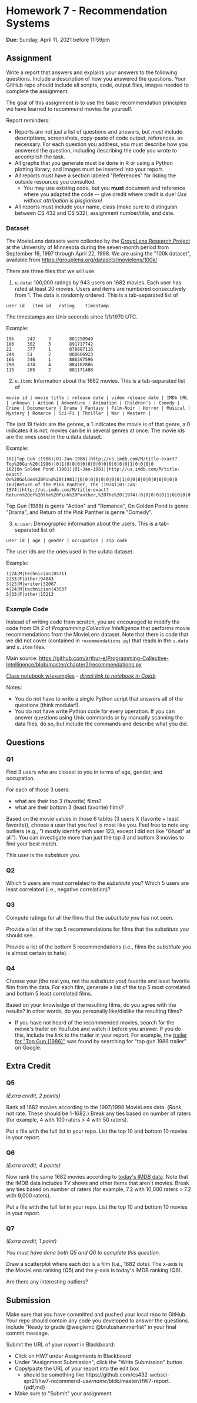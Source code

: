 # Homework 7 - Recommendation Systems
**Due:** Sunday, April 11, 2021 before 11:59pm

## Assignment 

Write a report that answers and explains your answers to the following questions. Include a description of how you answered the questions. Your GitHub repo should include all scripts, code, output files, images needed to complete the assignment.

The goal of this assignment is to use the basic recommendation principles we have learned to recommend movies for yourself.

Report reminders:
* Reports are not just a list of questions and answers, but *must* include descriptions, screenshots, copy-paste of code output, references, as necessary.  For each question you address, you must describe how you answered the question, including describing the code you wrote to accomplish the task.  
* All graphs that you generate must be done in R or using a Python plotting library, and images must be inserted into your report.
* All reports must have a section labeled "References" for listing the outside resources you consulted.
  * You may use existing code, but you **must** document and reference where you adapted the code -- give credit where credit is due! *Use without attribution is plagiarism!*
* All reports must include your name, class (make sure to distinguish between CS 432 and CS 532), assignment number/title, and date.

### Dataset
The MovieLens datasets were collected by the [GroupLens Research Project](https://grouplens.org/) at the University of Minnesota during the seven-month period from September 19, 1997 through April 22, 1998.  We are using the "100k dataset", available from
https://grouplens.org/datasets/movielens/100k/

There are three files that we will use:

1.  `u.data`: 100,000 ratings by 943 users on 1682 movies. Each user has rated at least 20 movies. Users and items are numbered
consecutively from 1. The data is randomly ordered. This is a tab-separated list of 

```
user id   item id   rating    timestamp
```

The timestamps are Unix seconds since 1/1/1970 UTC.

Example:
```
196     242     3       881250949
186     302     3       891717742
22      377     1       878887116
244     51      2       880606923
166     346     1       886397596
298     474     4       884182806
115     265     2       881171488
```

2.  `u.item`: Information about the 1682 movies. This is a tab-separated list of

```
movie id | movie title | release date | video release date | IMDb URL | unknown | Action | Adventure | Animation | Children's | Comedy | Crime | Documentary | Drama | Fantasy | Film-Noir | Horror | Musical | Mystery | Romance | Sci-Fi | Thriller | War | Western |
```

The last 19 fields are the genres, a 1 indicates the movie is of that genre, a 0 indicates it is not; movies can be in several genres at once. The movie ids are the ones used in the u.data dataset. 

Example:

```
161|Top Gun (1986)|01-Jan-1986||http://us.imdb.com/M/title-exact?Top%20Gun%20(1986)|0|1|0|0|0|0|0|0|0|0|0|0|0|0|1|0|0|0|0 
162|On Golden Pond (1981)|01-Jan-1981||http://us.imdb.com/M/title-exact?On%20Golden%20Pond%20(1981)|0|0|0|0|0|0|0|0|1|0|0|0|0|0|0|0|0|0|0 
163|Return of the Pink Panther, The (1974)|01-Jan-1974||http://us.imdb.com/M/title-exact?Return%20of%20the%20Pink%20Panther,%20The%20(1974)|0|0|0|0|0|1|0|0|0|0|0|0|0|0|0|0|0|0|0
``` 

Top Gun (1986) is genre "Action" and "Romance", On Golden Pond is genre "Drama", and Return of the Pink Panther is genre "Comedy".

3.  `u.user`: Demographic information about the users. This is a tab-separated list of:

```
user id | age | gender | occupation | zip code
```

The user ids are the ones used in the u.data dataset.

Example:
```
1|24|M|technician|85711 
2|53|F|other|94043 
3|23|M|writer|32067 
4|24|M|technician|43537 
5|33|F|other|15213
```

### Example Code
Instead of writing code from scratch, you are encouraged to modify the code from Ch 2 of *Programming Collective Intelligence* that performs movie recommendations from the MovieLens dataset.  Note that there is code that we did not cover (contained in `recommendations.py`) that reads in the `u.data` and `u.item` files. 

Main source: https://github.com/arthur-e/Programming-Collective-Intelligence/blob/master/chapter2/recommendations.py

[Class notebook w/examples](https://github.com/cs432-websci-master/public/blob/main/spr21/432_PCI_Ch02.ipynb) - [*direct link to notebook in Colab*](https://colab.research.google.com/github/cs432-websci-master/public/blob/main/432_PCI_Ch02.ipynb)

Notes:
* You do not have to write a single Python script that answers all of the questions (think modular!). 
* You do not have write Python code for every operation. If you can answer questions using Unix commands or by manually scanning the data files, do so, but include the commands and describe what you did.

## Questions

### Q1
Find 3 users who are closest to you in terms of age, gender, and occupation.  

For each of those 3 users:
* what are their top 3 (favorite) films?
* what are their bottom 3 (least favorite) films?

Based on the movie values in those 6 tables (3 users X (favorite + least favorite)), choose a user that you feel is most like you.  Feel free to note any outliers (e.g., "I mostly identify with user 123, except I did not like "Ghost" at all").  You can investigate more than just the top 3 and bottom 3 movies to find your best match.

This user is the *substitute you*.  

### Q2
Which 5 users are most correlated to the *substitute you*? Which 5 users are least correlated (i.e., negative correlation)?

### Q3
Compute ratings for all the films that the *substitute you* has not seen.  

Provide a list of the top 5 recommendations for films that the *substitute you* should see.  

Provide a list of the bottom 5 recommendations (i.e., films the *substitute you* is almost certain to hate).

### Q4
Choose your (the real you, not the *substitute you*) favorite and least favorite film from the data.  For each film, generate a list of the top 5 most correlated and bottom 5 least correlated films. 

Based on your knowledge of the resulting films, do you agree with the results?  In other words, do you personally like/dislike the resulting films?  
* If you have not heard of the recommended movies, search for the movie's trailer on YouTube and watch it before you answer.  If you do this, include the link to the trailer in your report.  For example, the [trailer for "Top Gun (1986)"](https://www.youtube.com/watch?v=xa_z57UatDY) was found by searching for "top gun 1986 trailer" on Google.   

## Extra Credit

### Q5
*(Extra credit, 2 points)*  

Rank all 1682 movies according to the 1997/1998 MovieLens data.  (*Rank*, not rate. These should be 1-1682.) Break any ties based on number of raters (for example, 4 with 100 raters > 4 with 50 raters).

Put a file with the full list in your repo.  List the top 10 and bottom 10 movies in your report.

### Q6
*(Extra credit, 4 points)*  

Now rank the same 1682 movies according to [today's IMDB data](https://www.imdb.com/interfaces/).  Note that the IMDB data includes TV shows and other items that aren't movies. Break any ties based on number of raters (for example, 7.2 with 10,000 raters > 7.2 with 9,000 raters).

Put a file with the full list in your repo.  List the top 10 and bottom 10 movies in your report.

### Q7
*(Extra credit, 1 point)*

*You must have done both Q5 and Q6 to complete this question.*

Draw a scatterplot where each dot is a film (i.e., 1682 dots).  The x-axis is the MovieLens ranking (Q5) and the y-axis is today's IMDB ranking (Q6).

Are there any interesting outliers?

## Submission

Make sure that you have committed and pushed your local repo to GitHub.  Your repo should contain any code you developed to answer the questions.  Include "Ready to grade @weiglemc @brutushammerfist" in your final commit message. 

Submit the URL of your *report* in Blackboard:

* Click on HW7 under Assignments in Blackboard
* Under "Assignment Submission", click the "Write Submission" button.
* Copy/paste the URL of your report into the edit box
  * should be something like https<nolink>://github.com/cs432-websci-spr21/hw7-recommend-*username*/blob/master/HW7-report.{pdf,md}
* Make sure to "Submit" your assignment.
